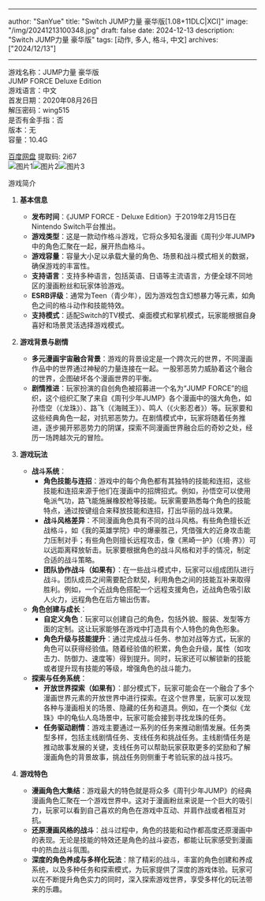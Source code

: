 
---
author: "SanYue"
title: "Switch JUMP力量 豪华版[1.08+11DLC|XCI]"
image: "/img/20241213100348.jpg"
draft: false
date: 2024-12-13
description: "Switch JUMP力量 豪华版"
tags: [动作, 多人, 格斗, 中文]
archives: ["2024/12/13"]

---

游戏名称：JUMP力量 豪华版   
JUMP FORCE  Deluxe Edition    
游戏语言：中文  
首发日期：2020年08月26日  
解压密码：wing515  
是否有金手指：否  
版本：无   
容量：10.4G

[百度网盘](https://pan.baidu.com/s/17LRM3gboCk1qKvG95iZmTQ) 提取码: 2i67  
![图片1](/img/sc6wno.jpg)![图片2](/img/sc6wnp.jpg)![图片3](/img/sc6wnq.jpg)  

游戏简介  
1. **基本信息**
   - **发布时间**：《JUMP FORCE - Deluxe Edition》于2019年2月15日在Nintendo Switch平台推出。
   - **游戏类型**：这是一款动作格斗游戏，它将众多知名漫画《周刊少年JUMP》中的角色汇聚在一起，展开热血格斗。
   - **游戏容量**：容量大小足以承载大量的角色、场景和战斗模式相关的数据，确保游戏的丰富性。
   - **支持语言**：支持多种语言，包括英语、日语等主流语言，方便全球不同地区的漫画粉丝和玩家体验游戏。
   - **ESRB评级**：通常为Teen（青少年），因为游戏包含幻想暴力等元素，如角色之间的格斗动作和技能特效。
   - **支持模式**：适配Switch的TV模式、桌面模式和掌机模式，玩家能根据自身喜好和场景灵活选择游戏模式。

2. **游戏背景与剧情**
   - **多元漫画宇宙融合背景**：游戏的背景设定是一个跨次元的世界，不同漫画作品中的世界通过神秘的力量连接在一起。一股邪恶势力威胁着这个融合的世界，企图破坏各个漫画世界的平衡。
   - **剧情推进**：玩家扮演的自创角色被招募进一个名为“JUMP FORCE”的组织，这个组织汇聚了来自《周刊少年JUMP》各个漫画中的强大角色，如孙悟空（《龙珠》）、路飞（《海贼王》）、鸣人（《火影忍者》）等。玩家要和这些经典角色一起，对抗邪恶势力。在剧情模式中，玩家将随着任务推进，逐步揭开邪恶势力的阴谋，探索不同漫画世界融合后的奇妙之处，经历一场跨越次元的冒险。

3. **游戏玩法**
   - **战斗系统**：
     - **角色技能与连招**：游戏中的每个角色都有其独特的技能和连招，这些技能和连招来源于他们在漫画中的招牌招式。例如，孙悟空可以使用龟派气功，路飞能施展橡胶枪等技能。玩家需要熟悉每个角色的技能特点，通过按键组合来释放技能和连招，打出华丽的战斗效果。
     - **战斗风格差异**：不同漫画角色具有不同的战斗风格。有些角色擅长近战格斗，如《我的英雄学院》中的爆豪胜己，凭借强大的近身攻击能力压制对手；有些角色则擅长远程攻击，像《黑崎一护》（《境·界》）可以远距离释放斩击。玩家要根据角色的战斗风格和对手的情况，制定合适的战斗策略。
     - **团队协作战斗（如果有）**：在一些战斗模式中，玩家可以组成团队进行战斗。团队成员之间需要配合默契，利用角色之间的技能互补来取得胜利。例如，一个近战角色搭配一个远程支援角色，近战角色吸引敌人火力，远程角色在后方输出伤害。
   - **角色创建与成长**：
     - **自定义角色**：玩家可以创建自己的角色，包括外貌、服装、发型等方面的定制。这让玩家能够在游戏中打造具有个人特色的角色形象。
     - **角色升级与技能提升**：通过完成战斗任务、参加对战等方式，玩家的角色可以获得经验值。随着经验值的积累，角色会升级，属性（如攻击力、防御力、速度等）得到提升。同时，玩家还可以解锁新的技能或者提升现有技能的等级，增强角色的战斗能力。
   - **探索与任务系统**：
     - **开放世界探索（如果有）**：部分模式下，玩家可能会在一个融合了多个漫画世界元素的开放世界中进行探索。在这个世界里，玩家可以发现各种与漫画相关的场景、隐藏的任务和道具。例如，在一个类似《龙珠》中的龟仙人岛场景中，玩家可能会接到寻找龙珠的任务。
     - **任务驱动剧情**：游戏主要通过一系列的任务来推动剧情发展。任务类型多样，包括主线剧情任务、支线任务和挑战任务。主线剧情任务是推动故事发展的关键，支线任务可以帮助玩家获取更多的奖励和了解漫画角色的背景故事，挑战任务则侧重于考验玩家的战斗技巧。

4. **游戏特色**
   - **漫画角色大集结**：游戏最大的特色就是将众多《周刊少年JUMP》的经典漫画角色汇聚在一个游戏世界中。这对于漫画粉丝来说是一个巨大的吸引力，玩家可以看到自己喜欢的角色在游戏中互动、并肩作战或者相互对抗。
   - **还原漫画风格的战斗**：战斗过程中，角色的技能和动作都高度还原漫画中的表现。无论是技能的特效还是角色的战斗姿态，都能让玩家感受到漫画中的热血战斗氛围。
   - **深度的角色养成与多样化玩法**：除了精彩的战斗，丰富的角色创建和养成系统，以及多种任务和探索模式，为玩家提供了深度的游戏体验。玩家可以在不断提升角色实力的同时，深入探索游戏世界，享受多样化的玩法带来的乐趣。
